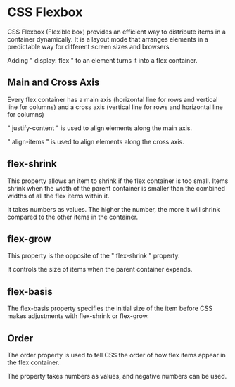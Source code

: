 # CSS Flexbox

CSS Flexbox (Flexible box) provides an efficient way to distribute items in a container dynamically. It is a layout mode that arranges elements in a predictable way for different screen sizes and browsers

Adding " display: flex " to an element turns it into a flex container.

## Main and Cross Axis

Every flex container has a main axis (horizontal line for rows and vertical line for columns) and a cross axis (vertical line for rows and horizontal line for columns)

" justify-content " is used to align elements along the main axis.

" align-items " is used to align elements along the cross axis.

## flex-shrink

This property allows an item to shrink if the flex container is too small. Items shrink when the width of the parent container is smaller than the combined widths of all the flex items within it.

It takes numbers as values. The higher the number, the more it will shrink compared to the other items in the container.

## flex-grow

This property is the opposite of the " flex-shrink " property.

It controls the size of items when the parent container expands.

## flex-basis

The flex-basis property specifies the initial size of the item before CSS makes adjustments with flex-shrink or flex-grow.

## Order

The order property is used to tell CSS the order of how flex items appear in the flex container.

The property takes numbers as values, and negative numbers can be used.

